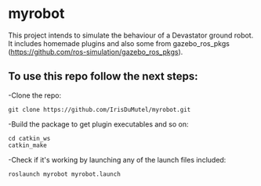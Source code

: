 # myrobot
This project intends to simulate the behaviour of a Devastator ground robot.
It includes homemade plugins and also some from gazebo_ros_pkgs (https://github.com/ros-simulation/gazebo_ros_pkgs).

## To use this repo follow the next steps:

-Clone the repo:
    
    git clone https://github.com/IrisDuMutel/myrobot.git
    
    
-Build the package to  get plugin executables and so on:

    
    cd catkin_ws
    catkin_make
    
    
-Check if it's working by launching any of the launch files included:

    
    roslaunch myrobot myrobot.launch
    


    
